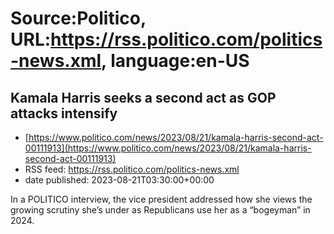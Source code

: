 # Source:Politico, URL:https://rss.politico.com/politics-news.xml, language:en-US

## Kamala Harris seeks a second act as GOP attacks intensify
 - [https://www.politico.com/news/2023/08/21/kamala-harris-second-act-00111913](https://www.politico.com/news/2023/08/21/kamala-harris-second-act-00111913)
 - RSS feed: https://rss.politico.com/politics-news.xml
 - date published: 2023-08-21T03:30:00+00:00

In a POLITICO interview, the vice president addressed how she views the growing scrutiny she’s under as Republicans use her as a “bogeyman” in 2024.

